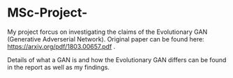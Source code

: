 # MSc-Project-
My project forcus on investigating the claims of the Evolutionary GAN (Generative Adverserial Network). Original paper can be found here: https://arxiv.org/pdf/1803.00657.pdf .

Details of what a GAN is and how the Evolutionary GAN differs can be found in the report as well as my findings. 
